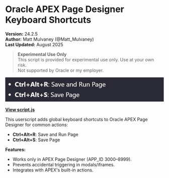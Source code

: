 # Oracle APEX Page Designer Keyboard Shortcuts

**Version:** 24.2.5  
**Author:** Matt Mulvaney (@Matt_Mulvaney)  
**Last Updated:** August 2025

> **Experimental Use Only**  
> This script is provided for experimental use only. Use at your own risk.  
> Not supported by Oracle or my employer.

![Preview](img/preview.gif)

**[View script.js](script.js)**

This userscript adds global keyboard shortcuts to Oracle APEX Page Designer for common actions:

- **Ctrl+Alt+R**: Save and Run Page
- **Ctrl+Alt+S**: Save Page

**Features:**
- Works only in APEX Page Designer (APP_ID 3000–8999).
- Prevents accidental triggering in modals/iframes.
- Integrates with APEX's built-in actions.
